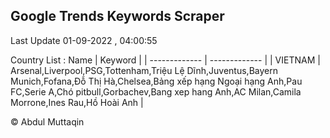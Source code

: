 

## Google Trends Keywords Scraper 
 
Last Update 01-09-2022 , 04:00:55

Country List :
 Name  | Keyword |
| ------------- | ------------- |
| VIETNAM | Arsenal,Liverpool,PSG,Tottenham,Triệu Lệ Dĩnh,Juventus,Bayern Munich,Fofana,Đỗ Thị Hà,Chelsea,Bảng xếp hạng Ngoại hạng Anh,Pau FC,Serie A,Chó pitbull,Gorbachev,Bang xep hang Anh,AC Milan,Camila Morrone,Ines Rau,Hồ Hoài Anh |



© Abdul Muttaqin 

